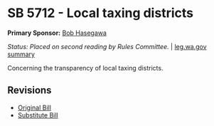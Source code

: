 # SB 5712 - Local taxing districts
**Primary Sponsor:** [Bob Hasegawa](/person/leg/bob.hasegawa.md)

*Status: Placed on second reading by Rules Committee.* | [leg.wa.gov summary](https://app.leg.wa.gov/billsummary?BillNumber=5712&Year=2021)

Concerning the transparency of local taxing districts.

## Revisions
* [Original Bill](1/)
* [Substitute Bill](S/)